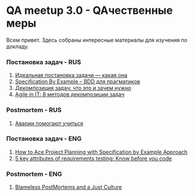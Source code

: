 QA meetup 3.0 - QAчественные меры
======
Всем привет. Здесь собраны интересные материалы для изучения по докладу.

### Постановка задач - RUS
1. [Идеальная постановка задачи — какая она](https://spark.ru/startup/adn-digital-studio/blog/28271/idealnaya-postanovka-zadachi-kakaya-ona)
2. [Specification By Example – BDD для прагматиков](https://habr.com/ru/post/166747/)
3. [Декомпозиция задач: что это и зачем нужно](https://thecode.media/decompose/)
4. [Agile in IT: 8 методов декомпозиции задач](https://doitsmartly.ru/all-articles/management/99-agile/117-decomposition-techniques.html)

### Postmortem - RUS
1. [Аварии помогают учиться](https://habr.com/ru/company/oleg-bunin/blog/458924/)

### Постановка задач - ENG
1. [How to Ace Project Planning with Specification by Example Approach](https://djangostars.com/blog/ace-project-use-specification-by-example/)
2. [5 key attributes of requirements testing: Know before you code](https://techbeacon.com/app-dev-testing/5-key-attributes-requirements-testing-know-you-code)

### Postmortem - ENG
1. [Blameless PostMortems and a Just Culture](https://codeascraft.com/2012/05/22/blameless-postmortems/)

